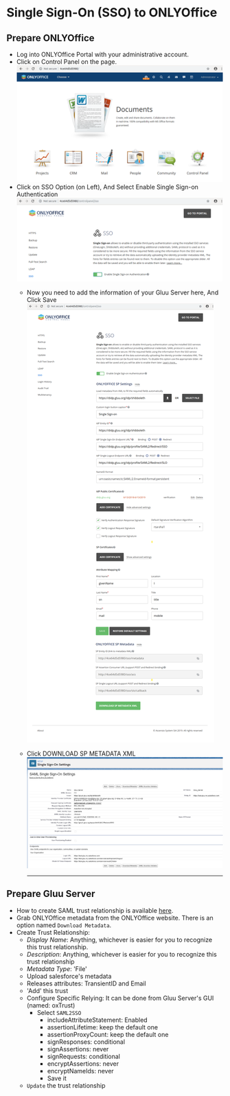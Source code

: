 
# Single Sign-On (SSO) to ONLYOffice

## Prepare ONLYOffice

- Log into ONLYOffice Portal with your administrative account.
- Click on Control Panel on the page.
 ![image](../../img/integration/onlyoffice_portal.png)
- Click on SSO Option (on Left), And Select Enable Single Sign-on Authentication
  ![image](../../img/integration/onlyoffice_portal_control_panel_sso.png)
   * Now you need to add the information of your Gluu Server here, And Click Save
     ![image](../../img/integration/onlyoffice_portal_control_panel_sso_settings.png)
  * Click DOWNLOAD SP METADATA XML
     ![image](../../img/integration/Salesforce_SSO_setting_gluu4_confirmation.png)
     
     ********************************************************************************************

## Prepare Gluu Server

* How to create SAML trust relationship is available [here](../../admin-guide/saml.md). 
* Grab ONLYOffice metadata from the ONLYOffice website. There is
  an option named `Download Metadata`. 
* Create Trust Relationship:
  * _Display Name_: Anything, whichever is easier for you to recognize this trust relationship.
  * _Description_: Anything, whichever is easier for you to recognize this trust relationship
  * _Metadata Type_: 'File'
  * Upload salesforce's metadata
  * Releases attributes: TransientID and Email
  * 'Add' this trust
  * Configure Specific Relying: It can be done from Gluu Server's GUI (named: oxTrust)
    * Select `SAML2SSO`
        * includeAttributeStatement: Enabled
        * assertionLifetime: keep the default one
        * assertionProxyCount: keep the default one
        * signResponses: conditional
        * signAssertions: never
        * signRequests: conditional
        * encryptAssertions: never
        * encryptNameIds: never
        * Save it
  * `Update` the trust relationship

